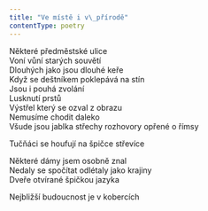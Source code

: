 ```yaml
---
title: "Ve místě i v\_přírodě"
contentType: poetry
---
```


<section>

Některé předměstské ulice  
Voní vůní starých souvětí  
Dlouhých jako jsou dlouhé keře  
Když se deštníkem poklepává na stín  
Jsou i pouhá zvolání  
Lusknutí prstů  
Výstřel který se ozval z obrazu  
Nemusíme chodit daleko  
Všude jsou jablka střechy rozhovory opřené o římsy

Tučňáci se houfují na špičce střevíce

</section>

<section>

Některé dámy jsem osobně znal  
Nedaly se spočítat odlétaly jako krajiny  
Dveře otvírané špičkou jazyka

</section>

<section>

Nejbližší budoucnost je v kobercích

</section>
